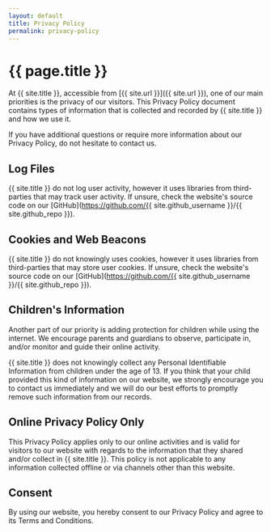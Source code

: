 ```yaml
---
layout: default
title: Privacy Policy
permalink: privacy-policy
---
```


# {{ page.title }}

At {{ site.title }}, accessible from [{{ site.url }}]({{ site.url }}),
one of our main priorities is the privacy of our visitors.
This Privacy Policy document contains types of information that is collected
and recorded by {{ site.title }} and how we use it.

If you have additional questions or require more information about our Privacy
Policy, do not hesitate to contact us.

## Log Files

{{ site.title }} do not log user activity, however it uses libraries from
third-parties that may track user activity.
If unsure, check the website's source code on our
[GitHub](https://github.com/{{ site.github_username }}/{{ site.github_repo }}).

## Cookies and Web Beacons

{{ site.title }} do not knowingly uses cookies, however it uses libraries from
third-parties that may store user cookies.
If unsure, check the website's source code on our
[GitHub](https://github.com/{{ site.github_username }}/{{ site.github_repo }}).

## Children's Information

Another part of our priority is adding protection for children while using
the internet.
We encourage parents and guardians to observe, participate in, and/or monitor
and guide their online activity.

{{ site.title }} does not knowingly collect any Personal Identifiable
Information from children under the age of 13.
If you think that your child provided this kind of information on our website,
we strongly encourage you to contact us immediately and we will do our best
efforts to promptly remove such information from our records.

## Online Privacy Policy Only

This Privacy Policy applies only to our online activities and is valid for
visitors to our website with regards to the information that they shared
and/or collect in {{ site.title }}.
This policy is not applicable to any information collected offline or via
channels other than this website.

## Consent

By using our website, you hereby consent to our Privacy Policy and agree to
its Terms and Conditions.
